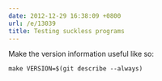 ```yaml
---
date: 2012-12-29 16:38:09 +0800
url: /e/13039
title: Testing suckless programs
---
```



Make the version information useful like so:

	make VERSION=$(git describe --always)
